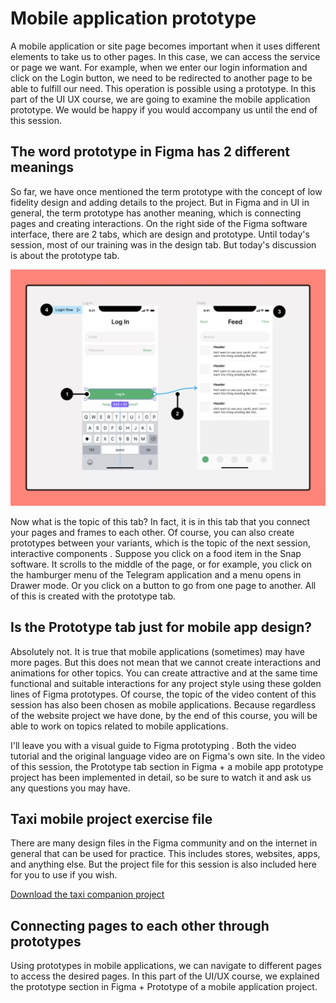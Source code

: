 # Mobile application prototype

A mobile application or site page becomes important when it uses different elements to take us to other pages. In this case, we can access the service or page we want. For example, when we enter our login information and click on the Login button, we need to be redirected to another page to be able to fulfill our need. This operation is possible using a prototype. In this part of the UI UX course, we are going to examine the mobile application prototype. We would be happy if you would accompany us until the end of this session.

## The word prototype in Figma has 2 different meanings

So far, we have once mentioned the term prototype with the concept of low fidelity design and adding details to the project. But in Figma and in UI in general, the term prototype has another meaning, which is connecting pages and creating interactions. On the right side of the Figma software interface, there are 2 tabs, which are design and prototype. Until today's session, most of our training was in the design tab. But today's discussion is about the prototype tab.

![Mobile application prototyping training](figma-prototype-menu.webp)

Now what is the topic of this tab? In fact, it is in this tab that you connect your pages and frames to each other. Of course, you can also create prototypes between your variants, which is the topic of the next session, interactive components . Suppose you click on a food item in the Snap software. It scrolls to the middle of the page, or for example, you click on the hamburger menu of the Telegram application and a menu opens in Drawer mode. Or you click on a button to go from one page to another. All of this is created with the prototype tab.

## Is the Prototype tab just for mobile app design?

Absolutely not. It is true that mobile applications (sometimes) may have more pages. But this does not mean that we cannot create interactions and animations for other topics. You can create attractive and at the same time functional and suitable interactions for any project style using these golden lines of Figma prototypes. Of course, the topic of the video content of this session has also been chosen as mobile applications. Because regardless of the website project we have done, by the end of this course, you will be able to work on topics related to mobile applications.

I'll leave you with a visual guide to Figma prototyping . Both the video tutorial and the original language video are on Figma's own site. In the video of this session, the Prototype tab section in Figma + a mobile app prototype project has been implemented in detail, so be sure to watch it and ask us any questions you may have.

## Taxi mobile project exercise file

There are many design files in the Figma community and on the internet in general that can be used for practice. This includes stores, websites, apps, and anything else. But the project file for this session is also included here for you to use if you wish.

[Download the taxi companion project](https://rasam.agency/wp-content/uploads/hamrah-taxi.fig)

## Connecting pages to each other through prototypes

Using prototypes in mobile applications, we can navigate to different pages to access the desired pages. In this part of the UI/UX course, we explained the prototype section in Figma + Prototype of a mobile application project.
